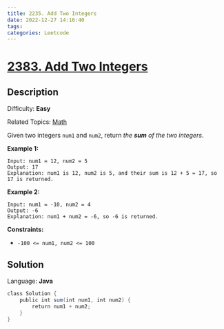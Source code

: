 ```yaml
---
title: 2235. Add Two Integers
date: 2022-12-27 14:16:40
tags:
categories: Leetcode
---
```


# [2383\. Add Two Integers](https://leetcode.com/problems/add-two-integers/)

## Description

Difficulty: **Easy**

Related Topics: [Math](https://leetcode.com/tag/math/)

Given two integers `num1` and `num2`, return _the **sum** of the two integers_.

**Example 1:**

```
Input: num1 = 12, num2 = 5
Output: 17
Explanation: num1 is 12, num2 is 5, and their sum is 12 + 5 = 17, so 17 is returned.
```

**Example 2:**

```
Input: num1 = -10, num2 = 4
Output: -6
Explanation: num1 + num2 = -6, so -6 is returned.
```

**Constraints:**

*   `-100 <= num1, num2 <= 100`

## Solution

Language: **Java**

```Java
class Solution {
    public int sum(int num1, int num2) {
        return num1 + num2;
    }
}
```